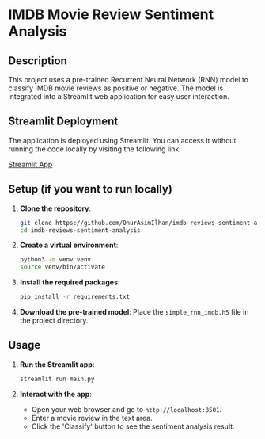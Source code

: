 # IMDB Movie Review Sentiment Analysis
## Description
This project uses a pre-trained Recurrent Neural Network (RNN) model to classify IMDB movie reviews as positive or negative. The model is integrated into a Streamlit web application for easy user interaction.

## Streamlit Deployment

The application is deployed using Streamlit. You can access it without running the code locally by visiting the following link:

[Streamlit App](https://imdb-reviews-sentiment-analysis-amvnee5h4m7jkcqesvgdvn.streamlit.app/)

## Setup (if you want to run locally)

1. **Clone the repository**:
    ```sh
    git clone https://github.com/OnurAsimIlhan/imdb-reviews-sentiment-analysis.git
    cd imdb-reviews-sentiment-analysis
    ```

2. **Create a virtual environment**:
    ```sh
    python3 -m venv venv
    source venv/bin/activate
    ```

3. **Install the required packages**:
    ```sh
    pip install -r requirements.txt
    ```

4. **Download the pre-trained model**:
    Place the `simple_rnn_imdb.h5` file in the project directory.

## Usage

1. **Run the Streamlit app**:
    ```sh
    streamlit run main.py
    ```

2. **Interact with the app**:
    - Open your web browser and go to `http://localhost:8501`.
    - Enter a movie review in the text area.
    - Click the 'Classify' button to see the sentiment analysis result.
